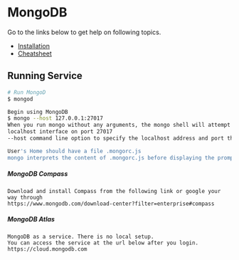 # MongoDB

Go to the links below to get help on following topics.

* [Installation](./01_installation.md)
* [Cheatsheet](./02_cheatsheet.md)

## Running Service

```sh
# Run MongoD
$ mongod

Begin using MongoDB
$ mongo --host 127.0.0.1:27017
When you run mongo without any arguments, the mongo shell will attempt to connect to the MongoDB instance running on the
localhost interface on port 27017
--host command line option to specify the localhost address and port that the mongod listens on

User's Home should have a file .mongorc.js
mongo interprets the content of .mongorc.js before displaying the prompt for the first time.
```

##### MongoDB Compass

```
Download and install Compass from the following link or google your way through
https://www.mongodb.com/download-center?filter=enterprise#compass
```

##### MongoDB Atlas

```
MongoDB as a service. There is no local setup.
You can access the service at the url below after you login.
https://cloud.mongodb.com
```



